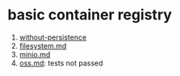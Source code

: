 # basic container registry

1. [without-persistence](without-persistence.md)
2. [filesystem.md](filesystem.md)
3. [minio.md](minio.md)
4. [oss.md](oss.md): tests not passed
